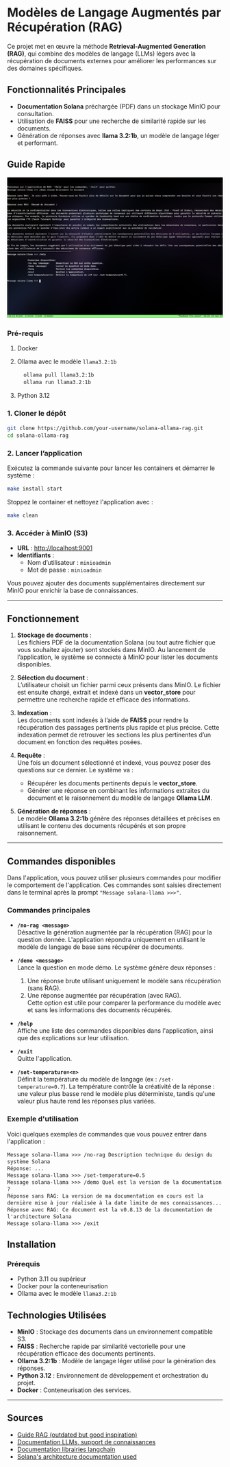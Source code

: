 # Modèles de Langage Augmentés par Récupération (RAG)

Ce projet met en œuvre la méthode **Retrieval-Augmented Generation (RAG)**, qui combine des modèles de langage (LLMs) légers avec la récupération de documents externes pour améliorer les performances sur des domaines spécifiques.

## Fonctionnalités Principales

- **Documentation Solana** préchargée (PDF) dans un stockage MinIO pour consultation.
- Utilisation de **FAISS** pour une recherche de similarité rapide sur les documents.
- Génération de réponses avec **llama 3.2:1b**, un modèle de langage léger et performant.

## Guide Rapide

![demo screenshot](./docs/demo-solana-rag.png)

### Pré-requis

1. Docker
2. Ollama avec le modèle `llama3.2:1b`

    ```bash
      ollama pull llama3.2:1b
      ollama run llama3.2:1b
    ```

3. Python 3.12

### 1. Cloner le dépôt

```bash
git clone https://github.com/your-username/solana-ollama-rag.git
cd solana-ollama-rag
```

### 2. Lancer l’application

Exécutez la commande suivante pour lancer les containers et démarrer le système :

```bash
make install start
```

Stoppez le container et nettoyez l'application avec :

```bash
make clean
```

### 3. Accéder à MinIO (S3)

- **URL** : [http://localhost:9001](http://localhost:9001)
- **Identifiants** :
  - Nom d’utilisateur : `minioadmin`
  - Mot de passe : `minioadmin`

Vous pouvez ajouter des documents supplémentaires directement sur MinIO pour enrichir la base de connaissances.

---

## Fonctionnement

1. **Stockage de documents** :  
   Les fichiers PDF de la documentation Solana (ou tout autre fichier que vous souhaitez ajouter) sont stockés dans MinIO. Au lancement de l’application, le système se connecte à MinIO pour lister les documents disponibles.

2. **Sélection du document** :  
   L’utilisateur choisit un fichier parmi ceux présents dans MinIO. Le fichier est ensuite chargé, extrait et indexé dans un **vector_store** pour permettre une recherche rapide et efficace des informations.

3. **Indexation** :  
   Les documents sont indexés à l’aide de **FAISS** pour rendre la récupération des passages pertinents plus rapide et plus précise. Cette indexation permet de retrouver les sections les plus pertinentes d’un document en fonction des requêtes posées.

4. **Requête** :  
   Une fois un document sélectionné et indexé, vous pouvez poser des questions sur ce dernier. Le système va :
   - Récupérer les documents pertinents depuis le **vector_store**.
   - Générer une réponse en combinant les informations extraites du document et le raisonnement du modèle de langage **Ollama LLM**.

5. **Génération de réponses** :  
   Le modèle **Ollama 3.2:1b** génère des réponses détaillées et précises en utilisant le contenu des documents récupérés et son propre raisonnement.

---

## Commandes disponibles

Dans l'application, vous pouvez utiliser plusieurs commandes pour modifier le comportement de l'application. Ces commandes sont saisies directement dans le terminal après la prompt `"Message solana-llama >>>"`.

### Commandes principales

- **`/no-rag <message>`**  
  Désactive la génération augmentée par la récupération (RAG) pour la question donnée. L'application répondra uniquement en utilisant le modèle de langage de base sans récupérer de documents.

- **`/demo <message>`**  
  Lance la question en mode démo. Le système génère deux réponses :

  1. Une réponse brute utilisant uniquement le modèle sans récupération (sans RAG).
  2. Une réponse augmentée par récupération (avec RAG).  
     Cette option est utile pour comparer la performance du modèle avec et sans les informations des documents récupérés.

- **`/help`**  
  Affiche une liste des commandes disponibles dans l'application, ainsi que des explications sur leur utilisation.

- **`/exit`**  
  Quitte l'application.

- **`/set-temperature=<n>`**  
  Définit la température du modèle de langage (ex : `/set-temperature=0.7`). La température contrôle la créativité de la réponse : une valeur plus basse rend le modèle plus déterministe, tandis qu'une valeur plus haute rend les réponses plus variées.

### Exemple d'utilisation

Voici quelques exemples de commandes que vous pouvez entrer dans l'application :

```plaintext
Message solana-llama >>> /no-rag Description technique du design du système Solana
Réponse: ...
Message solana-llama >>> /set-temperature=0.5
Message solana-llama >>> /demo Quel est la version de la documentation ?
Réponse sans RAG: La version de ma documentation en cours est la dernière mise à jour réalisée à la date limite de mes connaissances...
Réponse avec RAG: Ce document est la v0.8.13 de la documentation de l'architecture Solana
Message solana-llama >>> /exit
```

## Installation

### Prérequis

- Python 3.11 ou supérieur
- Docker pour la conteneurisation
- Ollama avec le modèle `llama3.2:1b`

## Technologies Utilisées

- **MinIO** : Stockage des documents dans un environnement compatible S3.
- **FAISS** : Recherche rapide par similarité vectorielle pour une récupération efficace des documents pertinents.
- **Ollama 3.2:1b** : Modèle de langage léger utilisé pour la génération des réponses.
- **Python 3.12** : Environnement de développement et orchestration du projet.
- **Docker** : Conteneurisation des services.

---

## Sources

- [Guide RAG (outdated but good inspiration)](https://www.datacamp.com/tutorial/llama-3-1-rag)
- [Documentation LLMs, support de connaissances](https://arxiv.org/pdf/2307.06435#page=36&zoom=100,56,209)
- [Documentation librairies langchain](https://python.langchain.com/docs/introduction/)
- [Solana's architecture documentation used](https://solana.com/solana-whitepaper.pdf)
